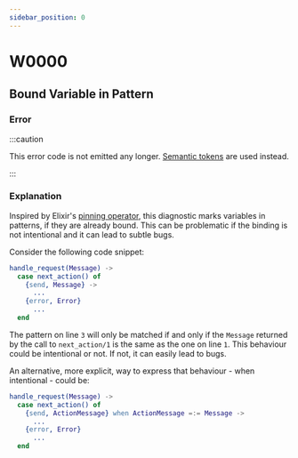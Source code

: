```yaml
---
sidebar_position: 0
---
```


# W0000

## Bound Variable in Pattern

### Error

:::caution

This error code is not emitted any longer. [Semantic tokens](../../feature-gallery.mdx#semantic-syntax-highlighting) are used instead.

:::

### Explanation

Inspired by Elixir's [pinning operator](https://elixir-lang.org/getting-started/pattern-matching.html#the-pin-operator), this diagnostic marks variables in patterns, if they are already bound. This can be problematic if the binding is not intentional and it can lead to subtle bugs.

Consider the following code snippet:

```erlang showLineNumbers
handle_request(Message) ->
  case next_action() of
    {send, Message} ->
      ...
    {error, Error}
      ...
  end
```

The pattern on line `3` will only be matched if and only if the `Message` returned by the call to `next_action/1` is the same as the one on line `1`. This behaviour could be intentional or not. If not, it can easily lead to bugs.

An alternative, more explicit, way to express that behaviour - when intentional - could be:

```erlang showLineNumbers
handle_request(Message) ->
  case next_action() of
    {send, ActionMessage} when ActionMessage =:= Message ->
      ...
    {error, Error}
      ...
  end
```
